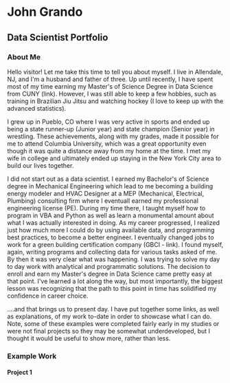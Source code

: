 # John Grando
## Data Scientist Portfolio

### About Me
Hello visitor!  Let me take this time to tell you about myself.  I live in Allendale, NJ, and I'm a husband and father of three.  Up until recently, I have spent most of my time earning my Master's of Science Degree in Data Science from CUNY (link).  However, I was still able to keep a few hobbies, such as training in Brazilian Jiu Jitsu and watching hockey (I love to keep up with the advanced statistics).

I grew up in Pueblo, CO where I was very active in sports and ended up being a state runner-up (Junior year) and state champion (Senior year) in wrestling.  These achievements, along with my grades, made it possible for me to attend Columbia University, which was a great opportunity even though it was quite a distance away from my home at the time.  I met my wife in college and ultimately ended up staying in the New York City area to build our lives together.  

I did not start out as a data scientist.  I earned my Bachelor's of Science degree in Mechanical Engineering which lead to me becoming a building energy modeler and HVAC Designer at a MEP (Mechanical, Electrical, Plumbing) consulting firm where I eventuall earned my professional engineering license (PE).  During my time there, I taught myself how to program in VBA and Python as well as learn a monumental amount about what I was actually interested in doing.  As my career progressed, I realized just how much more I could do by using available data, and programming best practices, to become a better engineer.  I eventually changed jobs to work for a green building certification company (GBCI - link).  I found myself, again, writing programs and collecting data for various tasks asked of me.  By then it was very clear what was happening.  I was trying to solve my day to day work with analytical and programmatic solutions. The decision to enroll and earn my Master's degree in Data Science came pretty easy at that point.  I've learned a lot along the way, but most importantly, the biggest lesson was recognizing that the path to this point in time has solidified my confidence in career choice.

....and that brings us to present day.  I have put together some links, as well as explanations, of my work to-date in order to showcase what I can do.  Note, some of these examples were completed fairly early in my studies or were not final projects so they may be somewhat underdeveloped, but I thought it would be useful to show more, rather than less.  

### Example Work

#### Project 1
